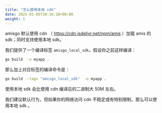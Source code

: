 ```yaml
---
title: "怎么使用本地 sdk"
date: 2025-01-05T20:16:18+08:00
weight: 1
---
```


amisgo 默认使用 cdn （ https://cdn.jsdelivr.net/npm/amis ）加载 amis 的 sdk；同时支持使用本地 sdk。

我们提供了一个编译标签 `amisgo_local_sdk`，假设你之前这样编译：

```sh
go build  -o myapp .
```

那么加上对应标签的编译命令是：

```sh
go build --tags "amisgo_local_sdk"  -o myapp .
```

使用本地 sdk 会比使用 cdn 编译后的二进制大 50M 左右。

我们建议默认行为，但如果你的网络访问 cdn 不稳定或有特别限制，那么可以使用本地 sdk 。
